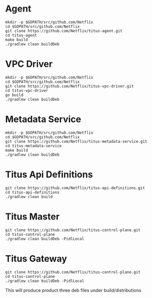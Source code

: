 # Agent

```
mkdir -p $GOPATH/src/github.com/Netflix
cd $GOPATH/src/github.com/Netflix
git clone https://github.com/Netflix/titus-agent.git
cd titus-agent
make build
./gradlew clean buildDeb
```

# VPC Driver
```
mkdir -p $GOPATH/src/github.com/Netflix
cd $GOPATH/src/github.com/Netflix
git clone https://github.com/Netflix/titus-vpc-driver.git
cd titus-vpc-driver
go build
./gradlew clean buildDeb
```

# Metadata Service
```
mkdir -p $GOPATH/src/github.com/Netflix
cd $GOPATH/src/github.com/Netflix
git clone https://github.com/Netflix/titus-metadata-service.git
cd titus-metadata-service
make build
./gradlew clean buildDeb
```

# Titus Api Definitions
```
git clone https://github.com/Netflix/titus-api-definitions.git
cd titus-api-definitions
./gradlew clean build
```

# Titus Master
```
git clone https://github.com/Netflix/titus-control-plane.git
cd titus-control-plane
./gradlew clean buildDeb -PidlLocal
```

# Titus Gateway
```
git clone https://github.com/Netflix/titus-control-plane.git
cd titus-control-plane
./gradlew clean buildDeb -PidlLocal
```

This will produce product three deb files under build/distributions

